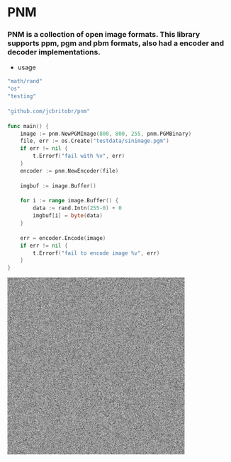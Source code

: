 # PNM
### PNM is a collection of open image formats. This library supports ppm, pgm and pbm formats, also had a encoder and decoder implementations.

* usage
```go
"math/rand"
"os"
"testing"

"github.com/jcbritobr/pnm"
    
func main() {
    image := pnm.NewPGMImage(800, 800, 255, pnm.PGMBinary)
    file, err := os.Create("testdata/sinimage.pgm")
    if err != nil {
        t.Errorf("fail with %v", err)
    }
    encoder := pnm.NewEncoder(file)

    imgbuf := image.Buffer()

    for i := range image.Buffer() {
        data := rand.Intn(255-0) + 0
        imgbuf[i] = byte(data)
    }

    err = encoder.Encode(image)
    if err != nil {
        t.Errorf("fail to encode image %v", err)
    }
}
```

![sin](images/synimage.png)
